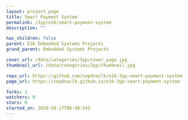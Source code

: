 ```yaml
---
layout: project_page
title: Smart Payment System
permalink: /3yp/e16/smart-payment-system
description: ""

has_children: false
parent: E16 Embedded Systems Projects
grand_parent: Embedded Systems Projects

cover_url: /data/categories/3yp/cover_page.jpg
thumbnail_url: /data/categories/3yp/thumbnail.jpg

repo_url: https://github.com/cepdnaclk/e16-3yp-smart-payment-system
page_url: https://cepdnaclk.github.io/e16-3yp-smart-payment-system

forks: 1
watchers: 0
stars: 0
started_on: 2020-10-17T06:48:34Z
---
```



